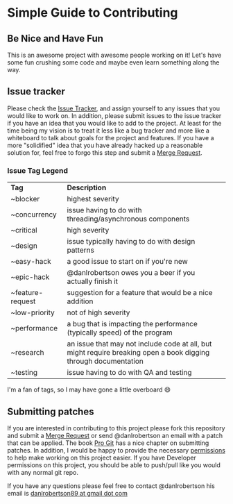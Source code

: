 # Simple Guide to Contributing

## Be Nice and Have Fun

This is an awesome project with awesome people working on it! Let's have some fun crushing some code and maybe even learn something along the way.

## Issue tracker

Please check the [Issue Tracker](https://gitlab.com/danlrobertson/palantiri/issues), and assign yourself to any issues that you would like to work on.
In addition, please submit issues to the issue tracker if you have an idea that you would like to add to the project. At least for the time being my
vision is to treat it less like a bug tracker and more like a whiteboard to talk about goals for the project and features. If you have a more "solidified"
idea that you have already hacked up a reasonable solution for, feel free to forgo this step and submit a [Merge Request](https://gitlab.com/danlrobertson/palantiri/merge_requests).

### Issue Tag Legend

<table>
<tr>
  <td><b>Tag</b></td>
  <td><b>Description</b></td>
<tr>
  <td>~blocker</td>
  <td>highest severity</td>
</tr>
<tr>
  <td>~concurrency</td>
  <td>issue having to do with threading/asynchronous components</td>
</tr>
<tr>
  <td>~critical</td>
  <td>high severity</td>
</tr>
<tr>
  <td>~design</td>
  <td>issue typically having to do with design patterns</td>
</tr>
<tr>
  <td>~easy-hack</td>
  <td>a good issue to start on if you're new</td>
</tr>
<tr>
  <td>~epic-hack</td>
  <td> @danlrobertson owes you a beer if you actually finish it<td>
</tr>
<tr>
  <td>~feature-request</td>
  <td>suggestion for a feature that would be a nice addition</td>
</tr>
<tr>
  <td>~low-priority</td>
  <td>not of high severity</td>
</tr>
<tr>
  <td>~performance</td>
  <td>a bug that is impacting the performance (typically speed) of the program</td>
</td>
<tr>
  <td>~research</td>
  <td>an issue that may not include code at all, but might require breaking open a book digging through documentation
</tr>
<tr>
  <td>~testing</td>
  <td>issue having to do with QA and testing</td>
</tr>
</table>

I'm a fan of tags, so I may have gone a little overboard :smile:

## Submitting patches

If you are interested in contributing to this project please fork this repository and submit a [Merge Request](https://gitlab.com/danlrobertson/palantiri/merge_requests) or
send @danlrobertson an email with a patch that can be applied. The book [Pro Git](https://git-scm.com/book/en/v2/Distributed-Git-Contributing-to-a-Project) has a nice chapter
on submitting patches. In addition, I would be happy to provide the necessary
[permissions](https://gitlab.com/gitlab-org/gitlab-ce/blob/master/doc/permissions/permissions.md) to help make working on this project easier. If you have Developer permissions
on this project, you should be able to push/pull like you would with any normal git repo.

If you have any questions please feel free to contact @danlrobertson his email is <a href="mailto:danlrobertson@gmail.com">danlrobertson89 at gmail dot com</a>